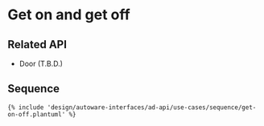 # Get on and get off

## Related API

- Door (T.B.D.)

## Sequence

```plantuml
{% include 'design/autoware-interfaces/ad-api/use-cases/sequence/get-on-off.plantuml' %}
```
